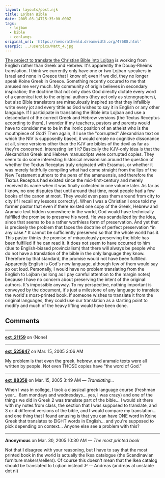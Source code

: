 ```yaml
---
layout: layouts/post.njk
title: Lojban Bible
date: 2005-03-14T15:35:00.000Z
tags:
  - lojban
  - bible
  - conlangs
original_url: 'https://nemorathwald.dreamwidth.org/47688.html'
userpic: ../userpics/Matt_4.jpg
---
```

[The project to translate the Christian Bible into Lojban](http://www.lojban.org/texts/translations/drbible.html) is working from English rather than Greek and Hebrew. It's apparently the Douay-Rheims translation. I think we currently only have one or two Lojban-speakers in Israel and none in Greece that I know of; even if we did, they no longer speak Koine Greek in Greece. Something recently occured to me that amused me very much. My community of origin believes in secondary inspiration; the doctrine that not only does God directly dictate every word of a canonical text to the original authors (they act only as stenographers), but also Bible translators are miraculously inspired so that they infallibly write every jot and every tittle as God wishes to say it in English or any other language. If I participate in translating the Bible into Lojban and use a descendant of the correct Greek and Hebrew versions (the Textus Receptus according to them), I wonder if my teachers, pastors and parents would have to consider me to be in the ironic position of an atheist who is the mouthpiece of God? Then again, if I use the "corrupted" Alexandrian text on which the NIV is supposedly based, it would create no cognitive dissonance at all, since versions other than the KJV are bibles of the devil as far as they're concerned. Interesting isn't it? Basically the KJV-only idea is that the Alexandrian Greek and Hebrew manuscripts were corrupted copies. They seem to do some interesting historical revisionism around the question of whether the Textus Receptus truly originated with Erasmus, or whether it was merely faithfully compiling what had come straight from the lips of the New Testament authors to the pens of the amanuensis, and therefore the Textus Receptus had existed since the mid-first-century and merely received its name when it was finally collected in one volume later. As far as I know, no one disputes that until around that time, most people had a few books of the canon at most. They would even pass them around from city to city (if I recall my lessons correctly). When I was a Christian I once told my former pastor that even if there existed one copy of the Greek, Hebrew and Aramaic text hidden somewhere in the world, God would have technically fulfilled the promise to preserve his word. He was scandalized by the idea, since that seems to be a rather worthless form of preservation. And yet that is precisely the problem that faces the doctrine of perfect preservation \*in any case.\* It cannot be sufficiently preserved so that the whole world has it. This pastor thinks the promise of miraculously preserving the bible has been fulfilled if he can read it. It does not seem to have occurred to him (due to English-biased provincialism) that there will always be people who do not have a translation of the bible in the only language they know. Therefore by that standard, the promise would not have been fulfilled. Apparently English is God's new language, although few of them would say so out loud. Personally, I would have no problem translating from the English to Lojban (as long as I pay careful attention to the margin notes) because I have no concern about preserving the intent of the original authors. It's impossible anyway. To my perspective, nothing important is conveyed by the document, it's just a milestone of any language to translate the world's most-printed book. If someone wishes to translate it from the original languages, they could use our translation as a starting point to modify and much of the heavy lifting would have been done.

## Comments

---

**[ext_21159](https://www.dreamwidth.org/users/ext_21159)** on (None)



---

**[ext_525847](https://www.dreamwidth.org/users/ext_525847)** on Mar. 15, 2005 3:06 AM

My problem is that even the greek, hebrew, and aramaic texts were all written by people. Not even THOSE copies have "the word of God."

---

**[ext_88358](https://www.dreamwidth.org/users/ext_88358)** on Mar. 15, 2005 3:49 AM — *Translating...*

When I was in college, I took a classical greek language course (freshman year... 8am mondays and wednesdays... yes, I was crazy) and one of the things we did in Greek 2 was translate part of the bible... I would sit there with my notes from class, the section that I was supposed to translate, and 3 or 4 different versions of the bible, and I would compare my translation... and one thing that I found amusing is that you can have ONE word in Koine Greek that translates to EIGHT words in English... and you're supposed to pick depending on context... Anyone else see a problem with this?

---

**Anonymous** on Mar. 30, 2005 10:30 AM — *The most printed book*

Not that I disagree with your reasoning, but I have to say that the most printed book in the world is actually the Ikea catalogue (the Scandinavian furniture makers/sellers). Of course this doesn't mean that the Ikea catalog should be translated to Lojban instead :P -- Andreas (andreas at unstable dot nl)
